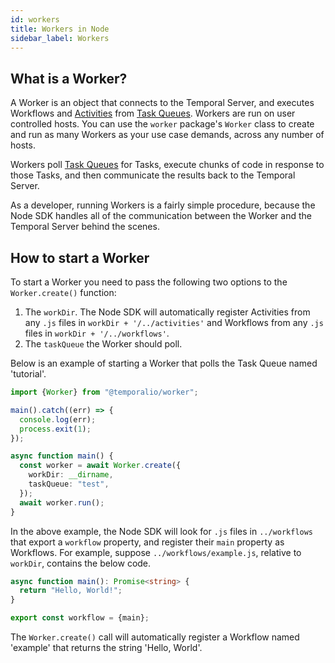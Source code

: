 ```yaml
---
id: workers
title: Workers in Node
sidebar_label: Workers
---
```


## What is a Worker?

A Worker is an object that connects to the Temporal Server, and executes Workflows and [Activities](/docs/node/activities) from [Task Queues](/docs/node/task-queues).
Workers are run on user controlled hosts.
You can use the `worker` package's `Worker` class to create and run as many Workers as your use case demands, across any number of hosts.

Workers poll [Task Queues](/docs/node/task-queues) for Tasks, execute chunks of code in response to those Tasks, and then communicate the results back to the Temporal Server.

As a developer, running Workers is a fairly simple procedure, because the Node SDK handles all of the communication between the Worker and the Temporal Server behind the scenes.

## How to start a Worker

To start a Worker you need to pass the following two options to the `Worker.create()` function:

1. The `workDir`. The Node SDK will automatically register Activities from any `.js` files in `workDir + '/../activities'` and Workflows from any `.js` files in `workDir + '/../workflows'`.
2. The `taskQueue` the Worker should poll.

Below is an example of starting a Worker that polls the Task Queue named 'tutorial'.

```ts
import {Worker} from "@temporalio/worker";

main().catch((err) => {
  console.log(err);
  process.exit(1);
});

async function main() {
  const worker = await Worker.create({
    workDir: __dirname,
    taskQueue: "test",
  });
  await worker.run();
}
```

In the above example, the Node SDK will look for `.js` files in `../workflows` that export a `workflow` property, and register their `main` property as Workflows.
For example, suppose `../workflows/example.js`, relative to `workDir`, contains the below code.

```ts
async function main(): Promise<string> {
  return "Hello, World!";
}

export const workflow = {main};
```

The `Worker.create()` call will automatically register a Workflow named 'example' that returns the string 'Hello, World'.
